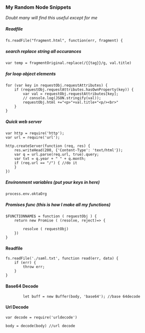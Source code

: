 ### My Random Node Snippets

*Doubt many will find this useful except for me*

##### Readfile
`fs.readFile("fragment.html", function(err, fragment) {`
 
##### search replace string all occurances
`var temp = fragmentOriginal.replace(/{{tag}}/g, val.title)`

##### for loop object elements
``` 
for (var key in requestObj.requestAttributes) {
    if (requestObj.requestAttributes.hasOwnProperty(key)) {
        var val = requestObj.requestAttributes[key];
        // console.log(JSON.stringify(val));
        requestObj.html +="<p>"+val.title+"<p/><br>"
    }
}
```

##### Quick web server
``` 
var http = require('http');
var url = require('url');

http.createServer(function (req, res) {
    res.writeHead(200, {'Content-Type': 'text/html'});
    var q = url.parse(req.url, true).query;
    var txt = q.year + " " + q.month;
    if (req.url == "/") { //do it
    }
})
```

##### Environment variables (*put your keys in here*)
``` 
process.env.oktaOrg
```

##### Promises func (*this is how I make all my functions*)
``` 
$FUNCTIONNAME$ = function ( requestObj ) {
    return new Promise ( (resolve, reject)=> {

        resolve ( requestObj)
    })
}
```

#### Readfile
```
fs.readFile('./saml.txt', function read(err, data) {
    if (err) {
        throw err;
    }
}
```

#### Base64 Decode
``` 
        let buff = new Buffer(body, 'base64'); //base 64decode
```

####

#### Url Decode 
``` 
var decode = require('urldecode')

body = decode(body) //url decode
```

